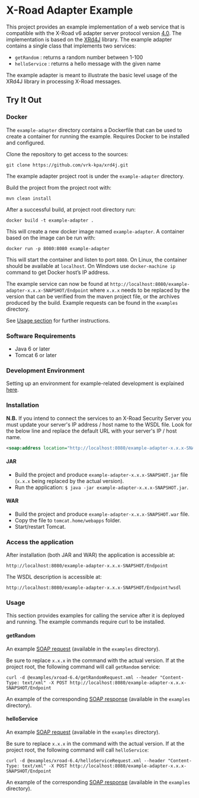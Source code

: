 # X-Road Adapter Example

This project provides an example implementation of a web service that is compatible with the X-Road v6 adapter server protocol version [4.0](https://github.com/vrk-kpa/X-Road/blob/develop/doc/Protocols/pr-mess_x-road_message_protocol.md). The implementation is based on the [XRd4J](https://github.com/vrk-kpa/xrd4j) library. The example adapter contains a single class that
implements two services:

* `getRandom` : returns a random number between 1-100
* `helloService` : returns a hello message with the given name

The example adapter is meant to illustrate the basic level usage of the XRd4J library in processing X-Road messages.

## Try It Out

### Docker

The `example-adapter` directory contains a Dockerfile that can be used to create a container for running the example. Requires Docker to be installed and configured. 

Clone the repository to get access to the sources:  

```
git clone https://github.com/vrk-kpa/xrd4j.git
```

The example adapter project root is under the `example-adapter` directory.

Build the project from the project root with:

```
mvn clean install
```

After a successful build, at project root directory run:

```
docker build -t example-adapter .
```

This will create a new docker image named `example-adapter`. A container based on the image can be run with:

```
docker run -p 8080:8080 example-adapter 
```

This will start the container and listen to port `8080`. On Linux, the container should be available at `localhost`. On Windows use `docker-machine ip` command to get Docker host’s IP address.

The example service can now be found at `http://localhost:8080/example-adapter-x.x.x-SNAPSHOT/Endpoint` where `x.x.x` needs to be replaced by the version that can be verified from the maven project file, or the archives produced by the build.
Example requests can be found in the `examples` directory. 

See [Usage section](#usage) for further instructions.

### Software Requirements

* Java 6 or later
* Tomcat 6 or later

### Development Environment

Setting up an environment for example-related development is explained [here](Setting-up-Development-Environment.md).


### Installation

**N.B.** If you intend to connect the services to an X-Road Security Server you must update your server's IP address / host name to the WSDL file. Look for the below line and replace the default URL with your server's IP / host name.

```XML
<soap:address location="http://localhost:8080/example-adapter-x.x.x-SNAPSHOT/Endpoint" />
```

#### JAR

* Build the project and produce `example-adapter-x.x.x-SNAPSHOT.jar` file (`x.x.x` being replaced by the actual version).
* Run the application: `$ java -jar example-adapter-x.x.x-SNAPSHOT.jar`.

#### WAR

* Build the project and produce `example-adapter-x.x.x-SNAPSHOT.war` file.
* Copy the file to `tomcat.home/webapps` folder.
* Start/restart Tomcat.

### Access the application

After installation (both JAR and WAR) the application is accessible at:

```
http://localhost:8080/example-adapter-x.x.x-SNAPSHOT/Endpoint
```

The WSDL description is accessible at:

```
http://localhost:8080/example-adapter-x.x.x-SNAPSHOT/Endpoint?wsdl
```


### Usage

This section provides examples for calling the service after it is deployed and running. The example commands require curl to be installed.

#### getRandom

An example [SOAP request](examples/xroad-6.4/getRandomRequest.xml) (available in the `examples` directory).

Be sure to replace `x.x.x` in the command with the actual version. If at the project root, the following command will call `getRandom` service: 

```
curl -d @examples/xroad-6.4/getRandomRequest.xml --header "Content-Type: text/xml" -X POST http://localhost:8080/example-adapter-x.x.x-SNAPSHOT/Endpoint
```

An example of the corresponding [SOAP response](examples/xroad-6.4/getRandomResponse.xml) (available in the `examples` directory).

#### helloService

An example [SOAP request](examples/xroad-6.4/helloServiceRequest.xml) (available in the `examples` directory).

Be sure to replace `x.x.x` in the command with the actual version. If at the project root, the following command will call `helloService`:

```
curl -d @examples/xroad-6.4/helloServiceRequest.xml --header "Content-Type: text/xml" -X POST http://localhost:8080/example-adapter-x.x.x-SNAPSHOT/Endpoint
```

An example of the corresponding [SOAP response](examples/xroad-6.4/helloServiceResponse.xml) (available in the `examples` directory).
